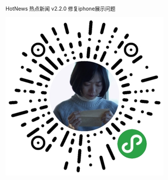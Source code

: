 HotNews 热点新闻
v2.2.0
修复iphone展示问题

![Image text](https://github.com/dooonabe/HotNews/blob/master/wx.jpg)
